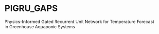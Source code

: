 # PIGRU_GAPS
Physics-Informed Gated Recurrent Unit Network for Temperature Forecast in Greenhouse Aquaponic Systems
